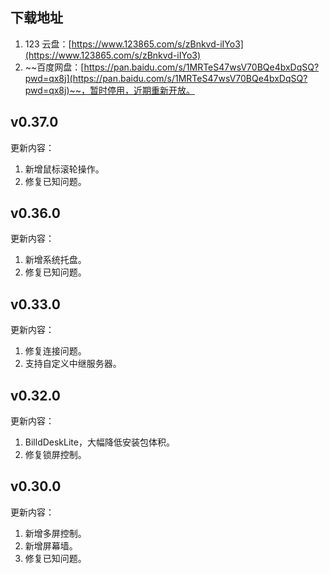 ## 下载地址

1. 123 云盘：[https://www.123865.com/s/zBnkvd-iIYo3](https://www.123865.com/s/zBnkvd-iIYo3)
2. ~~百度网盘：[https://pan.baidu.com/s/1MRTeS47wsV70BQe4bxDqSQ?pwd=qx8j](https://pan.baidu.com/s/1MRTeS47wsV70BQe4bxDqSQ?pwd=qx8j)~~，暂时停用，近期重新开放。

## v0.37.0

更新内容：

1. 新增鼠标滚轮操作。
2. 修复已知问题。

## v0.36.0

更新内容：

1. 新增系统托盘。
2. 修复已知问题。

## v0.33.0

更新内容：

1. 修复连接问题。
2. 支持自定义中继服务器。

## v0.32.0

更新内容：

1. BilldDeskLite，大幅降低安装包体积。
2. 修复锁屏控制。

## v0.30.0

更新内容：

1. 新增多屏控制。
2. 新增屏幕墙。
3. 修复已知问题。
